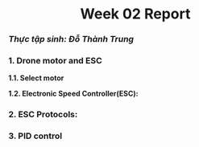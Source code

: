 <h1 align="center">Week 02 Report</h1>

### *Thực tập sinh: Đỗ Thành Trung*

### **1. Drone motor and ESC**  
**1.1. Select motor**  


**1.2. Electronic Speed Controller(ESC):**  


### **2. ESC Protocols:**  
 
### **3. PID control**

